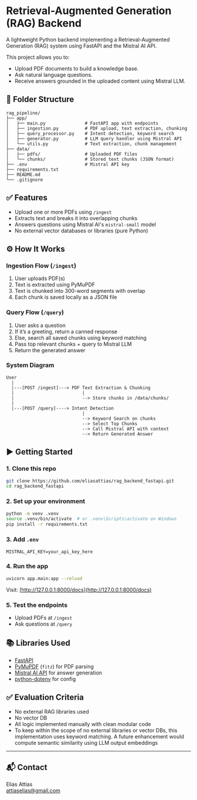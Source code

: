 # Retrieval-Augmented Generation (RAG) Backend

A lightweight Python backend implementing a Retrieval-Augmented Generation (RAG) system using FastAPI and the Mistral AI API.

This project allows you to:
- Upload PDF documents to build a knowledge base.
- Ask natural language questions.
- Receive answers grounded in the uploaded content using Mistral LLM.

## 📂 Folder Structure
```
rag_pipeline/
├── app/
│   ├── main.py               # FastAPI app with endpoints
│   ├── ingestion.py          # PDF upload, text extraction, chunking
│   ├── query_processor.py    # Intent detection, keyword search
│   ├── generator.py          # LLM query handler using Mistral API
│   └── utils.py              # Text extraction, chunk management
├── data/
│   ├── pdfs/                 # Uploaded PDF files
│   └── chunks/               # Stored text chunks (JSON format)
├── .env                      # Mistral API key
├── requirements.txt
├── README.md
└── .gitignore
```

## ✅ Features
- Upload one or more PDFs using `/ingest`
- Extracts text and breaks it into overlapping chunks
- Answers questions using Mistral AI's `mistral-small` model
- No external vector databases or libraries (pure Python)

## ⚙️ How It Works

### Ingestion Flow (`/ingest`)
1. User uploads PDF(s)
2. Text is extracted using PyMuPDF
3. Text is chunked into 300-word segments with overlap
4. Each chunk is saved locally as a JSON file

### Query Flow (`/query`)
1. User asks a question
2. If it’s a greeting, return a canned response
3. Else, search all saved chunks using keyword matching
4. Pass top relevant chunks + query to Mistral LLM
5. Return the generated answer

### System Diagram
```
User
  |
  |---[POST /ingest]---> PDF Text Extraction & Chunking
  |                          |
  |                          --> Store chunks in /data/chunks/
  |
  |---[POST /query]----> Intent Detection
                             |
                             --> Keyword Search on chunks
                             --> Select Top Chunks
                             --> Call Mistral API with context
                             --> Return Generated Answer
```

## ▶️ Getting Started

### 1. Clone this repo
```bash
git clone https://github.com/eliasattias/rag_backend_fastapi.git
cd rag_backend_fastapi
```

### 2. Set up your environment
```bash
python -m venv .venv
source .venv/bin/activate  # or .venv\Scripts\activate on Windows
pip install -r requirements.txt
```

### 3. Add `.env`
```
MISTRAL_API_KEY=your_api_key_here
```

### 4. Run the app
```bash
uvicorn app.main:app --reload
```
Visit: [http://127.0.0.1:8000/docs](http://127.0.0.1:8000/docs)

### 5. Test the endpoints
- Upload PDFs at `/ingest`
- Ask questions at `/query`

## 📚 Libraries Used
- [FastAPI](https://fastapi.tiangolo.com/)
- [PyMuPDF](https://pymupdf.readthedocs.io/en/latest/) (`fitz`) for PDF parsing
- [Mistral AI API](https://docs.mistral.ai) for answer generation
- [python-dotenv](https://pypi.org/project/python-dotenv/) for config

## ✅ Evaluation Criteria
- No external RAG libraries used
- No vector DB
- All logic implemented manually with clean modular code
- To keep within the scope of no external libraries or vector DBs, this implementation uses keyword matching. A future enhancement would compute semantic similarity using LLM output embeddings

---

## 📬 Contact
Elias Attias  
attiaselias@gmail.com